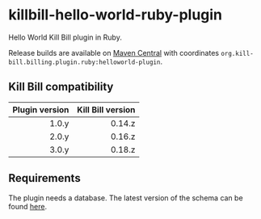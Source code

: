 killbill-hello-world-ruby-plugin
================================

Hello World Kill Bill plugin in Ruby.

Release builds are available on [Maven Central](http://search.maven.org/#search%7Cga%7C1%7Cg%3A%22org.kill-bill.billing.plugin.ruby%22%20AND%20a%3A%22helloworld-plugin%22) with coordinates `org.kill-bill.billing.plugin.ruby:helloworld-plugin`.

Kill Bill compatibility
-----------------------

| Plugin version | Kill Bill version |
| -------------: | ----------------: |
| 1.0.y          | 0.14.z            |
| 2.0.y          | 0.16.z            |
| 3.0.y          | 0.18.z            |

Requirements
------------

The plugin needs a database. The latest version of the schema can be found [here](https://github.com/killbill/killbill-hello-world-ruby-plugin/blob/master/db/ddl.sql).
